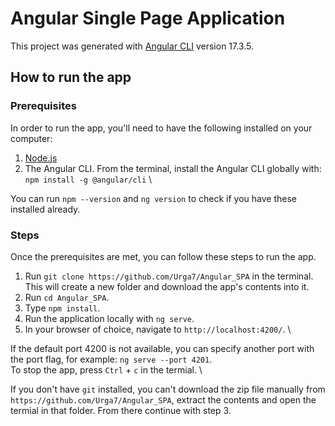 # Angular Single Page Application
This project was generated with [Angular CLI](https://github.com/angular/angular-cli) version 17.3.5.

## How to run the app

### Prerequisites
In order to run the app, you'll need to have the following installed on your computer:
1. [Node.js](https://nodejs.org/en)
2. The Angular CLI. From the terminal, install the Angular CLI globally with: `npm install -g @angular/cli` \

You can run `npm --version` and `ng version` to check if you have these installed already.

### Steps
Once the prerequisites are met, you can follow these steps to run the app.
1. Run `git clone https://github.com/Urga7/Angular_SPA` in the terminal. This will create a new folder and download the app's contents into it.
2. Run `cd Angular_SPA`.
3. Type `npm install`.
4. Run the application locally with `ng serve`.
5. In your browser of choice, navigate to `http://localhost:4200/`. \

If the default port 4200 is not available, you can specify another port with the port flag, for example: `ng serve --port 4201`. \
To stop the app, press `Ctrl` + `c` in the termial. \

If you don't have `git` installed, you can't download the zip file manually from `https://github.com/Urga7/Angular_SPA`, extract the contents and open the termial in that folder. From there continue with step 3.
